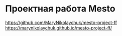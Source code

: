 # Проектная работа Mesto
https://github.com/MaryNikolaychuk/mesto-project-ff
https://marynikolaychuk.github.io/mesto-project-ff/
